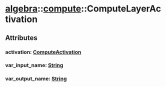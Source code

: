 # [algebra](/libs/algebra/)::[compute](/libs/algebra/compute/)::ComputeLayerActivation

## Attributes

### activation:&nbsp;[ComputeActivation](/libs/algebra/compute/type.ComputeActivation.md)

### var_input_name:&nbsp;[String](/libs/std/core/type.String.md)

### var_output_name:&nbsp;[String](/libs/std/core/type.String.md)
